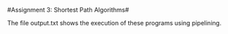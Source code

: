 #Assignment 3: Shortest Path Algorithms#

The file output.txt shows the execution of these programs using pipelining.
